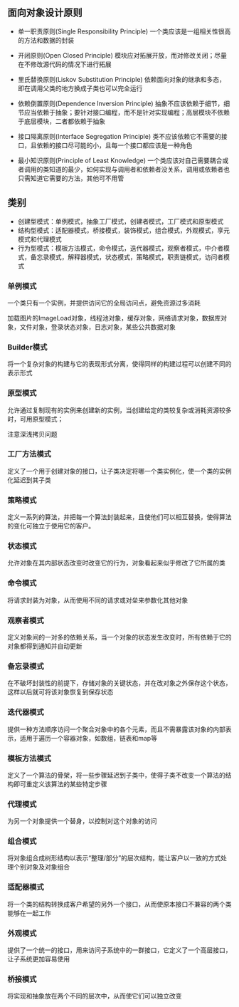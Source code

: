 ## 面向对象设计原则

- 单一职责原则(Single Responsibility Principle)
    一个类应该是一组相关性很高的方法和数据的封装

- 开闭原则(Open Closed Principle)
    模块应对拓展开放，而对修改关闭；尽量在不修改源代码的情况下进行拓展

- 里氏替换原则(Liskov Substitution Principle)
    依赖面向对象的继承和多态，即在调用父类的地方换成子类也可以完全运行

- 依赖倒置原则(Dependence Inversion Principle)
    抽象不应该依赖于细节，细节应当依赖于抽象；要针对接口编程，而不是针对实现编程；高层模块不依赖于底层模块，二者都依赖于抽象

- 接口隔离原则(Interface Segregation Principle)
    类不应该依赖它不需要的接口，且依赖的接口尽可能的小，且每一个接口都应该是一种角色

- 最小知识原则(Principle of Least Knowledge)
    一个类应该对自己需要耦合或者调用的类知道的最少，如何实现与调用者和依赖者没关系，调用或依赖者也只需知道它需要的方法，其他可不用管

## 类别

- 创建型模式：单例模式，抽象工厂模式，创建者模式，工厂模式和原型模式
- 结构型模式：适配器模式，桥接模式，装饰模式，组合模式，外观模式，享元模式和代理模式
- 行为型模式：模板方法模式，命令模式，迭代器模式，观察者模式，中介者模式，备忘录模式，解释器模式，状态模式，策略模式，职责链模式，访问者模式

### 单例模式

一个类只有一个实例，并提供访问它的全局访问点，避免资源过多消耗

加载图片的ImageLoad对象，线程池对象，缓存对象，网络请求对象，数据库对象，文件对象，登录状态对象，日志对象，某些公共数据对象

### Builder模式
将一个复杂对象的构建与它的表现形式分离，使得同样的构建过程可以创建不同的表示形式

### 原型模式
允许通过复制现有的实例来创建新的实例，当创建给定的类较复杂或消耗资源较多时，可用原型模式；

注意深浅拷贝问题

### 工厂方法模式
定义了一个用于创建对象的接口，让子类决定将哪一个类实例化，使一个类的实例化延迟到其子类

### 策略模式
定义一系列的算法，并把每一个算法封装起来，且使他们可以相互替换，使得算法的变化可独立于使用它的客户。

### 状态模式
允许对象在其内部状态改变时改变它的行为，对象看起来似乎修改了它所属的类

### 命令模式
将请求封装为对象，从而使用不同的请求或对垒来参数化其他对象

### 观察者模式
定义对象间的一对多的依赖关系，当一个对象的状态发生改变时，所有依赖于它的对象都得到通知并自动更新

### 备忘录模式
在不破坏封装性的前提下，存储对象的关键状态，并在改对象之外保存这个状态，这样以后就可将该对象恢复到保存状态

### 迭代器模式
提供一种方法顺序访问一个聚合对象中的各个元素，而且不需暴露该对象的内部表示，适用于遍历一个容器对象，如数组，链表和map等

### 模板方法模式
定义了一个算法的骨架，将一些步骤延迟到子类中，使得子类不改变一个算法的结构即可重定义该算法的某些特定步骤

### 代理模式
为另一个对象提供一个替身，以控制对这个对象的访问

### 组合模式
将对象组合成树形结构以表示“整理/部分”的层次结构，能让客户以一致的方式处理个别对象及对象组合

### 适配器模式
将一个类的结构转换成客户希望的另外一个接口，从而使原本接口不兼容的两个类能够在一起工作

### 外观模式
提供了一个统一的接口，用来访问子系统中的一群接口，它定义了一个高层接口，让子系统更加容易使用

### 桥接模式
将实现和抽象放在两个不同的层次中，从而使它们可以独立改变














